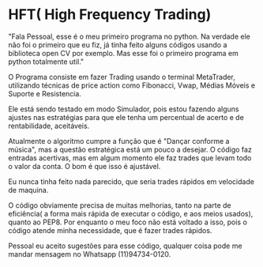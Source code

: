 # HFT( High Frequency Trading)
 
"Fala Pessoal, esse é o meu primeiro programa no python. Na verdade ele não foi o primeiro que eu fiz, já tinha feito alguns códigos usando a biblioteca open CV por exemplo. Mas esse foi o primeiro programa em python totalmente util."

O Programa consiste em fazer Trading usando o terminal MetaTrader, utilizando técnicas de price action como Fibonacci, Vwap, Médias Móveis e Suporte e Resistencia.

Ele está sendo testado em modo Simulador, pois estou fazendo alguns ajustes nas estratégias para que ele tenha um percentual de acerto e de rentabilidade, aceitáveis. 

Atualmente o algoritmo cumpre a função que é "Dançar conforme a música", mas a questão estratégica está um pouco a desejar. O código faz entradas acertivas, mas em algum momento ele faz trades que levam todo o valor da conta. O bom é que isso é ajustável.

Eu nunca tinha feito nada parecido, que seria trades rápidos em velocidade de maquina.

O código obviamente precisa de muitas melhorias, tanto na parte de eficiência( a forma mais rápida de executar o código, e aos meios usados), quanto ao PEP8. Por enquanto o meu foco não está voltado a isso, pois o código atende minha necessidade, que é fazer trades rápidos.

Pessoal eu aceito sugestões para esse código, qualquer coisa pode me mandar mensagem no Whatsapp (11)94734-0120.

